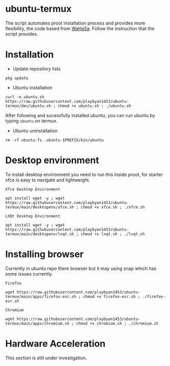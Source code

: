 # ubuntu-termux

The script automates proot installation process and provides more flexibility, the code based from [WaHaSa](https://github.com/wahasa/Ubuntu/). Follow the instruction that the script provides.

# Installation

* Update repository lists
```
pkg update
```
* Ubuntu installation
```
curl -o ubuntu.sh https://raw.githubusercontent.com/playbyan1453/ubuntu-termux/dev/ubuntu.sh ; chmod +x ubuntu.sh ; ./ubuntu.sh
```
After following and sucessfully installed ubuntu, you can run ubuntu by typing `ubuntu` on termux.

* Ubuntu uninstallation
```
rm -rf ubuntu-fs .ubuntu $PREFIX/bin/ubuntu
```

# Desktop environment
To install desktop environment you need to run this inside proot, for starter xfce is easy to navigate and lightweight.

`Xfce Desktop Environment`
```
apt install wget -y ; wget https://raw.githubusercontent.com/playbyan1453/ubuntu-termux/main/desktopenv/xfce.sh ; chmod +x xfce.sh ; ./xfce.sh
```

`LXQt Desktop Environment`
```
apt install wget -y ; wget https://raw.githubusercontent.com/playbyan1453/ubuntu-termux/main/desktopenv/lxqt.sh ; chmod +x lxqt.sh ; ./lxqt.sh
```

# Installing browser
Currently in ubuntu repo there browser but it may using snap which has some issues currently.

`Firefox`
```
wget https://raw.githubusercontent.com/playbyan1453/ubuntu-termux/main/apps/firefox-esr.sh ; chmod +x firefox-esr.sh ; ./firefox-esr.sh
```

`Chromium`
```
wget https://raw.githubusercontent.com/playbyan1453/ubuntu-termux/main/apps/chromium.sh ; chmod +x chromium.sh ; ./chromium.sh
```

# Hardware Acceleration
This section is still under investigation.
